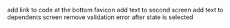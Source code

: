 add link to code at the bottom
favicon
add text to second screen
add text to dependents screen
remove validation error after state is selected
